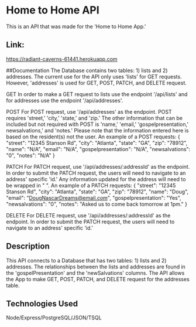 # Home to Home API

This is an API that was made for the 'Home to Home App.'

## Link:
https://radiant-caverns-61441.herokuapp.com

##Documentation
The Database contains two tables: 1) lists and 2) addresses. The current use for the API only uses 'lists' for GET requests. However, 'addresses' is used for GET, POST, PATCH, and DELETE request.

GET
In order to make a GET request to lists use the endpoint '/api/lists' and for addresses use the endpoint '/api/addresses'.

POST
For POST request, use '/api/addresses' as the endpoint. POST requires 'street,' 'city,' 'state,' and 'zip.' The other information that can be included but not required with POST is 'name,' 'email,' 'gospelpresentation,' newsalvations,' and 'notes.' Please note that the information entered here is based on the resident(s) not the user. 
An example of a POST requests:
{
	"street": "12345 Stanson Rd",
	"city": "Atlanta",
	"state": "GA",
	"zip": "78912",
	"name": "N/A",
	"email": "N/A",
	"gospelpresentation": "N/A",
	"newsalvations": "0",
	"notes": "N/A"
}

PATCH
For PATCH request, use '/api/addresses/:addressId' as the endpoint. In order to submit the PATCH request, the users will need to navigate to an address' specific 'id.' Any information updated for the address will need to be wrapped in " ".
An example of a PATCH requests:
{
	"street": "12345 Stanson Rd",
	"city": "Atlanta",
	"state": "GA",
	"zip": "78912",
	"name": "Doug",
	"email": "DougNascarDreams@email.com",
	"gospelpresentation": "Yes",
	"newsalvations": "0",
	"notes": "Asked us to come back tomorrow at 1pm."
}

DELETE
For DELETE request, use '/api/addresses/:addressId' as the endpoint. In order to submit the PATCH request, the users will need to navigate to an address' specific 'id.'

## Description
This API connects to a Database that has two tables: 1) lists and 2) addresses. The relationships between the lists and addresses are found in the 'gospelPresentation' and the 'newSalvations' columns. The API allows the App to make GET, POST, PATCH, and DELETE request for the addresses table.

## Technologies Used
Node/Express/PostgreSQL/JSON/TSQL